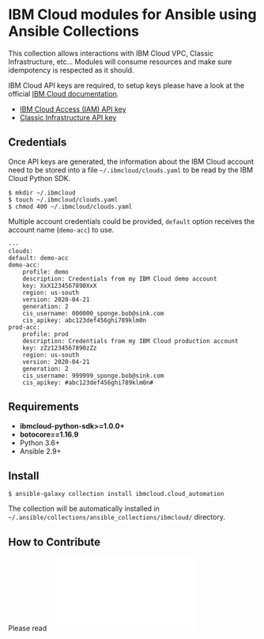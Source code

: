 # IBM Cloud modules for Ansible using Ansible Collections

This collection allows interactions with IBM Cloud VPC, Classic Infrastructure, etc... Modules will consume resources and make sure idempotency is respected as it should.

IBM Cloud API keys are required, to setup keys please have a look at the official [IBM Cloud documentation](https://cloud.ibm.com/docs/iam?topic=iam-manapikey).

- [IBM Cloud Access (IAM) API key](https://cloud.ibm.com/docs/iam?topic=iam-userapikey)
- [Classic Infrastructure API key](https://cloud.ibm.com/docs/iam?topic=iam-classic_keys)

## Credentials

Once API keys are generated, the information about the IBM Cloud account need to be stored into a file `~/.ibmcloud/clouds.yaml` to be read by the IBM Cloud Python SDK.

    $ mkdir ~/.ibmcloud
    $ touch ~/.ibmcloud/clouds.yaml
    $ chmod 400 ~/.ibmcloud/clouds.yaml

Multiple account credentials could be provided, `default` option receives the account name (`demo-acc`) to use.

    ---
    clouds:
    default: demo-acc
    demo-acc:
        profile: demo
        description: Credentials from my IBM Cloud demo account
        key: XxX1234567890XxX
        region: us-south
        version: 2020-04-21
        generation: 2
        cis_username: 000000_sponge.bob@sink.com
        cis_apikey: abc123def456ghi789klm0n
    prod-acc:
        profile: prod
        description: Credentials from my IBM Cloud production account
        key: zZz1234567890zZz
        region: us-south
        version: 2020-04-21
        generation: 2
        cis_username: 999999_sponge.bob@sink.com
        cis_apikey: #abc123def456ghi789klm0n#


## Requirements

- **ibmcloud-python-sdk>=1.0.0+**
- **botocore==1.16.9**
- Python 3.6+
- Ansible 2.9+

## Install

    $ ansible-galaxy collection install ibmcloud.cloud_automation

The collection will be automatically installed in `~/.ansible/collections/ansible_collections/ibmcloud/` directory.

## How to Contribute

Please read ![Contributing](CONTRIBUTING.md)
